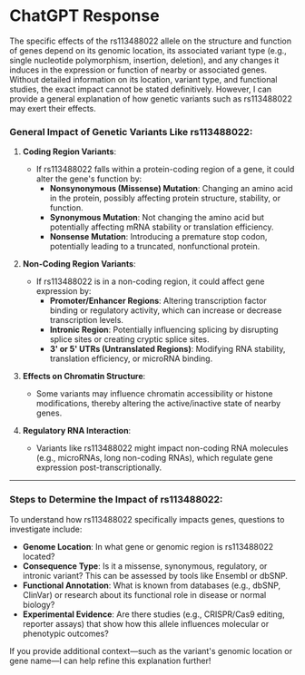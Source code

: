 # ChatGPT Response

The specific effects of the rs113488022 allele on the structure and function of genes depend on its genomic location, its associated variant type (e.g., single nucleotide polymorphism, insertion, deletion), and any changes it induces in the expression or function of nearby or associated genes. Without detailed information on its location, variant type, and functional studies, the exact impact cannot be stated definitively. However, I can provide a general explanation of how genetic variants such as rs113488022 may exert their effects.

### General Impact of Genetic Variants Like rs113488022:

1. **Coding Region Variants**:
   - If rs113488022 falls within a protein-coding region of a gene, it could alter the gene's function by:
     - **Nonsynonymous (Missense) Mutation**: Changing an amino acid in the protein, possibly affecting protein structure, stability, or function.
     - **Synonymous Mutation**: Not changing the amino acid but potentially affecting mRNA stability or translation efficiency.
     - **Nonsense Mutation**: Introducing a premature stop codon, potentially leading to a truncated, nonfunctional protein.
   
2. **Non-Coding Region Variants**:
   - If rs113488022 is in a non-coding region, it could affect gene expression by:
     - **Promoter/Enhancer Regions**: Altering transcription factor binding or regulatory activity, which can increase or decrease transcription levels.
     - **Intronic Region**: Potentially influencing splicing by disrupting splice sites or creating cryptic splice sites.
     - **3' or 5' UTRs (Untranslated Regions)**: Modifying RNA stability, translation efficiency, or microRNA binding.

3. **Effects on Chromatin Structure**:
   - Some variants may influence chromatin accessibility or histone modifications, thereby altering the active/inactive state of nearby genes.

4. **Regulatory RNA Interaction**:
   - Variants like rs113488022 might impact non-coding RNA molecules (e.g., microRNAs, long non-coding RNAs), which regulate gene expression post-transcriptionally.

---

### Steps to Determine the Impact of rs113488022:
To understand how rs113488022 specifically impacts genes, questions to investigate include:
- **Genome Location**: In what gene or genomic region is rs113488022 located?
- **Consequence Type**: Is it a missense, synonymous, regulatory, or intronic variant? This can be assessed by tools like Ensembl or dbSNP.
- **Functional Annotation**: What is known from databases (e.g., dbSNP, ClinVar) or research about its functional role in disease or normal biology?
- **Experimental Evidence**: Are there studies (e.g., CRISPR/Cas9 editing, reporter assays) that show how this allele influences molecular or phenotypic outcomes?

If you provide additional context—such as the variant's genomic location or gene name—I can help refine this explanation further!